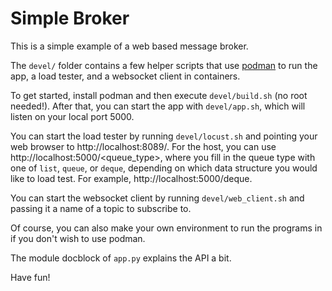 # Simple Broker

This is a simple example of a web based message broker.

The ```devel/``` folder contains a few helper scripts that use [podman](https://podman.io/) to run
the app, a load tester, and a websocket client in containers.

To get started, install podman and then execute ```devel/build.sh``` (no root needed!). After that,
you can start the app with ```devel/app.sh```, which will listen on your local port 5000.

You can start the load tester by running ```devel/locust.sh``` and pointing your web browser to
http://localhost:8089/. For the host, you can use http://localhost:5000/<queue_type>, where you fill
in the queue type with one of ```list```, ```queue```, or ```deque```, depending on which data
structure you would like to load test. For example, http://localhost:5000/deque.

You can start the websocket client by running ```devel/web_client.sh``` and passing it a name of a
topic to subscribe to.

Of course, you can also make your own environment to run the programs in if you don't wish to use
podman.

The module docblock of ```app.py``` explains the API a bit.

Have fun!
